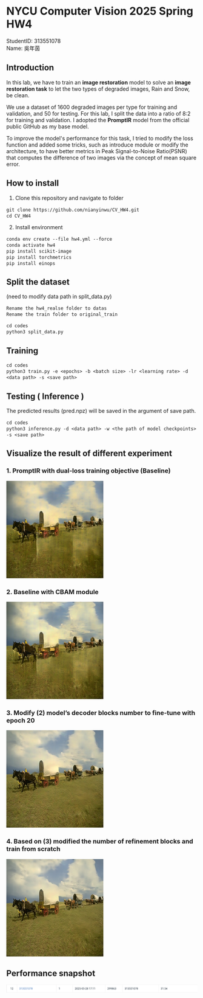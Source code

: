 # NYCU Computer Vision 2025 Spring HW4
StudentID: 313551078 \
Name: 吳年茵

## Introduction
In this lab, we have to train an __image restoration__ model to solve an __image restoration task__ to let the two types of degraded images, Rain and Snow, be clean.

We use a dataset of 1600 degraded images per type for training and validation, and 50 for testing. For this lab, I split the data into a ratio of 8:2 for training and validation. 
I adopted the __PromptIR__ model from the official public GitHub as my base model.

To improve the model's performance for this task, I tried to modify the loss function and added some tricks, such as introduce module or modify the architecture, to have better metrics in Peak Signal-to-Noise Ratio(PSNR) that computes the difference of two images via the concept of mean square error.


## How to install
1. Clone this repository and navigate to folder
```shell
git clone https://github.com/nianyinwu/CV_HW4.git
cd CV_HW4
```
2. Install environment
```shell
conda env create --file hw4.yml --force
conda activate hw4
pip install scikit-image
pip install torchmetrics
pip install einops

```



## Split the dataset
(need to modify data path in split_data.py)
```shell
Rename the hw4_realse folder to datas
Rename the train folder to original_train
```
```shell
cd codes
python3 split_data.py 
```


## Training
```shell
cd codes
python3 train.py -e <epochs> -b <batch size> -lr <learning rate> -d <data path> -s <save path> 
```
## Testing ( Inference )
The predicted results (pred.npz) will be saved in the argument of save path.
```shell
cd codes
python3 inference.py -d <data path> -w <the path of model checkpoints> -s <save path>
```
## Visualize the result of different experiment
### 1. PromptIR with dual-loss training objective (Baseline)
![image](https://github.com/nianyinwu/CV_HW4/blob/main/result/exp1.png)

### 2. Baseline with CBAM module
![image](https://github.com/nianyinwu/CV_HW4/blob/main/result/exp2.png)

### 3. Modify (2) model’s decoder blocks number to fine-tune with epoch 20
![image](https://github.com/nianyinwu/CV_HW4/blob/main/result/exp3.png)

### 4. Based on (3) modified the number of refinement blocks and train from scratch
![image](https://github.com/nianyinwu/CV_HW4/blob/main/result/exp4.png)

## Performance snapshot
![image](https://github.com/nianyinwu/CV_HW4/blob/main/result/snapshot.png)
